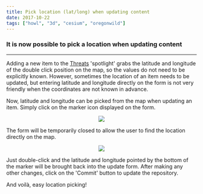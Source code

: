 ```yaml
---
title: Pick location (lat/long) when updating content
date: 2017-10-22
tags: ["howl", "3d", "cesium", "oregonwild"]
---
```

### It is now possible to pick a location when updating content

---

Adding a new item to the [Threats](https://oregonhowl.org/?view=wthreats) 'spotlight' grabs the latitude and longitude of the double click position on the map, so the values do not need to be explicitly known. However, sometimes the location of an item needs to be updated, but entering latitude and longitude directly on the form is not very friendly when the coordinates are not known in advance.

Now, latitude and longitude can be picked from the map when updating an item. Simply click on the marker icon displayed on the form.

<!--more-->

<p align="center">
	<img src="/images/uploads/update-form-pick-icon.png"/>
</p>

The form will be temporarily closed to allow the user to find the location directly on the map.

<p align="center">
	<img src="/images/uploads/pick-location.png"/>
</p>

Just double-click and the latitude and longitude pointed by the bottom of the marker will be brought back into the update form. After making any other changes, click on the 'Commit' button to update the repository.

And voilà, easy location picking!
